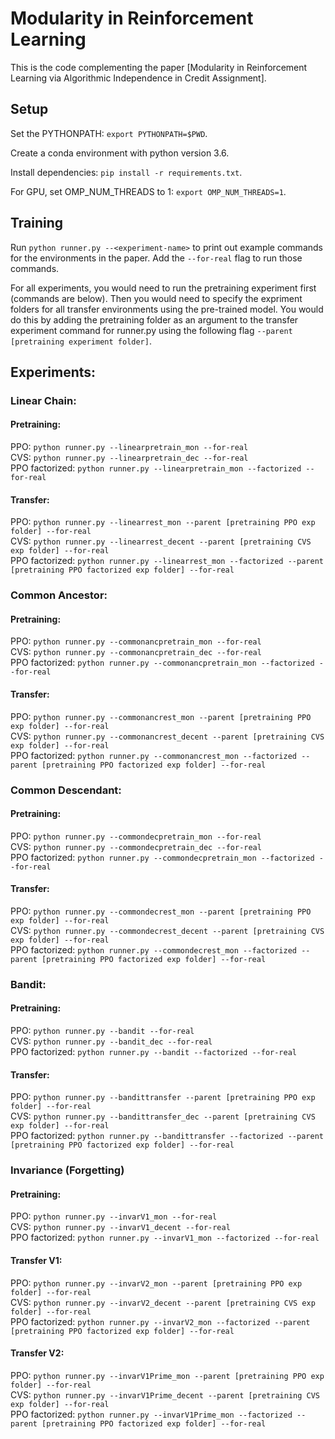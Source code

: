 # Modularity in Reinforcement Learning
This is the code complementing the paper [Modularity in Reinforcement Learning via Algorithmic Independence in Credit Assignment].

## Setup
Set the PYTHONPATH: `export PYTHONPATH=$PWD`.

Create a conda environment with python version 3.6.

Install dependencies: `pip install -r requirements.txt`. 

For GPU, set OMP_NUM_THREADS to 1: `export OMP_NUM_THREADS=1`.

## Training
Run `python runner.py --<experiment-name>` to print out example commands for the environments in the paper. Add the `--for-real` flag to run those commands.

For all experiments, you would need to run the pretraining experiment first (commands are below). Then you would need to specify the expriment folders for all transfer environments using the pre-trained model. You would do this by adding the pretraining folder as an argument to the transfer experiment command for runner.py using the following flag `--parent [pretraining experiment folder]`.

## Experiments:

### Linear Chain: 

#### Pretraining: 
	
PPO:            `python runner.py --linearpretrain_mon --for-real`  
CVS:            `python runner.py --linearpretrain_dec --for-real`  
PPO factorized: `python runner.py --linearpretrain_mon --factorized --for-real`  

#### Transfer: 

PPO: 		`python runner.py --linearrest_mon --parent [pretraining PPO exp folder] --for-real`  
CVS: 		`python runner.py --linearrest_decent --parent [pretraining CVS exp folder] --for-real`  
PPO factorized: `python runner.py --linearrest_mon --factorized --parent [pretraining PPO factorized exp folder] --for-real`  

### Common Ancestor: 

#### Pretraining: 

PPO: `python runner.py --commonancpretrain_mon --for-real`  
CVS: `python runner.py --commonancpretrain_dec --for-real`  
PPO factorized: `python runner.py --commonancpretrain_mon --factorized --for-real`  

#### Transfer: 

PPO: 		`python runner.py --commonancrest_mon --parent [pretraining PPO exp folder] --for-real`  
CVS: 		`python runner.py --commonancrest_decent --parent [pretraining CVS exp folder] --for-real`  
PPO factorized: `python runner.py --commonancrest_mon --factorized --parent [pretraining PPO factorized exp folder] --for-real`  

### Common Descendant: 

#### Pretraining: 
	
PPO:            `python runner.py --commondecpretrain_mon --for-real`  
CVS:            `python runner.py --commondecpretrain_dec --for-real`  
PPO factorized: `python runner.py --commondecpretrain_mon --factorized --for-real`  

#### Transfer: 

PPO: 		`python runner.py --commondecrest_mon --parent [pretraining PPO exp folder] --for-real`  
CVS: 		`python runner.py --commondecrest_decent --parent [pretraining CVS exp folder] --for-real`  
PPO factorized: `python runner.py --commondecrest_mon --factorized --parent [pretraining PPO factorized exp folder] --for-real`

### Bandit: 

#### Pretraining: 
	
PPO:            `python runner.py --bandit --for-real`  
CVS:            `python runner.py --bandit_dec --for-real`  
PPO factorized: `python runner.py --bandit --factorized --for-real`  

#### Transfer: 

PPO: 		`python runner.py --bandittransfer --parent [pretraining PPO exp folder] --for-real`  
CVS: 		`python runner.py --bandittransfer_dec --parent [pretraining CVS exp folder] --for-real`  
PPO factorized: `python runner.py --bandittransfer --factorized --parent [pretraining PPO factorized exp folder] --for-real`

### Invariance (Forgetting) 

#### Pretraining: 
	
PPO:            `python runner.py --invarV1_mon --for-real`  
CVS:            `python runner.py --invarV1_decent --for-real`  
PPO factorized: `python runner.py --invarV1_mon --factorized --for-real`  

#### Transfer V1: 

PPO: 		`python runner.py --invarV2_mon --parent [pretraining PPO exp folder] --for-real`  
CVS: 		`python runner.py --invarV2_decent --parent [pretraining CVS exp folder] --for-real`  
PPO factorized: `python runner.py --invarV2_mon --factorized --parent [pretraining PPO factorized exp folder] --for-real`

#### Transfer V2: 

PPO: 		`python runner.py --invarV1Prime_mon --parent [pretraining PPO exp folder] --for-real`  
CVS: 		`python runner.py --invarV1Prime_decent --parent [pretraining CVS exp folder] --for-real`  
PPO factorized: `python runner.py --invarV1Prime_mon --factorized --parent [pretraining PPO factorized exp folder] --for-real`

